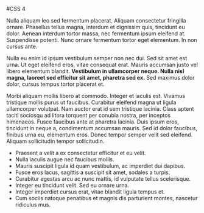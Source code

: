 #CSS 4

Nulla aliquam leo sed fermentum placerat. Aliquam consectetur fringilla ornare. Phasellus tellus magna, interdum et dignissim quis, tincidunt eu dolor. Aenean interdum tortor massa, nec fermentum ipsum eleifend at. Suspendisse potenti. Nunc ornare fermentum tortor eget elementum. In non cursus ante.

Nulla eu enim id ipsum vestibulum semper non nec dui. Sed sit amet est urna. Ut eget eleifend eros, vitae consequat erat. Mauris accumsan justo vel libero elementum blandit. **Vestibulum in ullamcorper neque. Nulla nisl magna, laoreet sed efficitur sit amet, pharetra sed ex.** Sed maximus dolor dolor, cursus tempus tortor placerat et.

Morbi aliquam mollis libero at commodo. Integer et iaculis est. Vivamus tristique mollis purus ut faucibus. Curabitur eleifend magna ut ligula ullamcorper volutpat. Nam auctor erat id sem tristique lacinia. Class aptent taciti sociosqu ad litora torquent per conubia nostra, per inceptos himenaeos. Fusce faucibus ante at pharetra lacinia. Duis ipsum eros, tincidunt in neque a, condimentum accumsan mauris. Sed id dolor faucibus, finibus urna eu, elementum eros. Donec tempor semper velit sed eleifend. Aliquam sollicitudin tempor sollicitudin.

* Praesent a velit a ex consectetur efficitur et eu velit. 
* Nulla iaculis augue nec faucibus mollis. 
* Mauris suscipit ligula id quam vestibulum, ac imperdiet dui dapibus.
* Fusce eros lacus, sagittis a suscipit sit amet, sodales a turpis. 
* Curabitur egestas arcu ac nunc mattis, id vulputate tellus scelerisque.
* Integer eu tincidunt velit. Sed eu ornare urna. 
* Integer imperdiet cursus erat, vitae blandit ligula tempus et. 
* Cum sociis natoque penatibus et magnis dis parturient montes, nascetur ridiculus mus.
